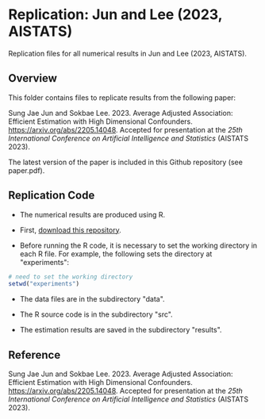 # Replication: Jun and Lee (2023, AISTATS)

Replication files for all numerical results in Jun and Lee (2023, AISTATS).

## Overview

This folder contains files to replicate results from the following paper:

Sung Jae Jun and Sokbae Lee. 2023. Average Adjusted Association: Efficient Estimation with High Dimensional Confounders. <https://arxiv.org/abs/2205.14048>. Accepted for presentation at the _25th International Conference on Artificial Intelligence and Statistics_ (AISTATS 2023).

The latest version of the paper is included in this Github repository
(see paper.pdf).

## Replication Code

- The numerical results are produced using R. 

- First, [download this repository](https://github.com/sokbae/replication-JunLee-2023-AISTATS/archive/main.zip). 

- Before running the R code, it is necessary to set the working directory in each R file. For example, the following sets the directory at "experiments":

``` r
# need to set the working directory 
setwd("experiments")
```

- The data files are in the subdirectory "data".

- The R source code is in the subdirectory "src".

- The estimation results are saved in the subdirectory "results".

## Reference

Sung Jae Jun and Sokbae Lee. 2023. Average Adjusted Association: Efficient Estimation with High Dimensional Confounders. <https://arxiv.org/abs/2205.14048>. Accepted for presentation at the _25th International Conference on Artificial Intelligence and Statistics_ (AISTATS 2023).
